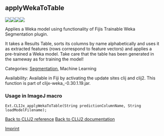 ## applyWekaToTable
<img src="images/mini_empty_logo.png"/><img src="images/mini_empty_logo.png"/><img src="images/mini_clijx_logo.png"/><img src="images/mini_empty_logo.png"/>

Applies a Weka model using functionality of Fijis Trainable Weka Segmentation plugin. 

It takes a Results Table, sorts its columns by name alphabetically and uses it as extracted features (rows correspond to feature vectors) and applies a pre-trained a Weka model. Take care that the table has been generated in the sameway as for training the model!

Categories: [Segmentation](https://clij.github.io/clij2-docs/reference__segmentation), Machine Learning

Availability: Available in Fiji by activating the update sites clij and clij2.
This function is part of clijx-weka_-0.30.1.19.jar.

### Usage in ImageJ macro
```
Ext.CLIJx_applyWekaToTable(String predictionColumnName, String loadModelFilename);
```


[Back to CLIJ2 reference](https://clij.github.io/clij2-docs/reference)
[Back to CLIJ2 documentation](https://clij.github.io/clij2-docs)

[Imprint](https://clij.github.io/imprint)
